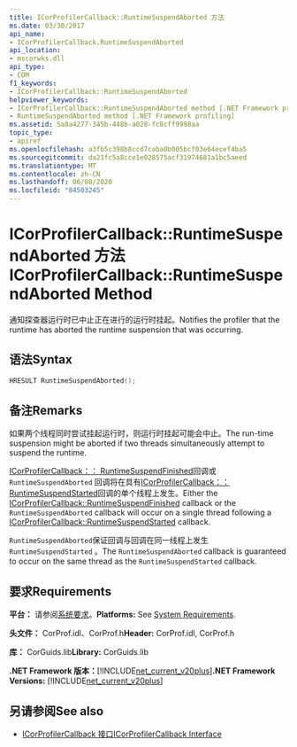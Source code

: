 ```yaml
---
title: ICorProfilerCallback::RuntimeSuspendAborted 方法
ms.date: 03/30/2017
api_name:
- ICorProfilerCallback.RuntimeSuspendAborted
api_location:
- mscorwks.dll
api_type:
- COM
f1_keywords:
- ICorProfilerCallback::RuntimeSuspendAborted
helpviewer_keywords:
- ICorProfilerCallback::RuntimeSuspendAborted method [.NET Framework profiling]
- RuntimeSuspendAborted method [.NET Framework profiling]
ms.assetid: 5a8a4277-345b-448b-a028-fc8cff9998aa
topic_type:
- apiref
ms.openlocfilehash: a3fb5c398b8ccd7caba0b005bcf03e64ecef4ba5
ms.sourcegitcommit: da21fc5a8cce1e028575acf31974681a1bc5aeed
ms.translationtype: MT
ms.contentlocale: zh-CN
ms.lasthandoff: 06/08/2020
ms.locfileid: "84503245"
---
```

# <a name="icorprofilercallbackruntimesuspendaborted-method"></a><span data-ttu-id="32ea7-102">ICorProfilerCallback::RuntimeSuspendAborted 方法</span><span class="sxs-lookup"><span data-stu-id="32ea7-102">ICorProfilerCallback::RuntimeSuspendAborted Method</span></span>
<span data-ttu-id="32ea7-103">通知探查器运行时已中止正在进行的运行时挂起。</span><span class="sxs-lookup"><span data-stu-id="32ea7-103">Notifies the profiler that the runtime has aborted the runtime suspension that was occurring.</span></span>  
  
## <a name="syntax"></a><span data-ttu-id="32ea7-104">语法</span><span class="sxs-lookup"><span data-stu-id="32ea7-104">Syntax</span></span>  
  
```cpp  
HRESULT RuntimeSuspendAborted();  
```  
  
## <a name="remarks"></a><span data-ttu-id="32ea7-105">备注</span><span class="sxs-lookup"><span data-stu-id="32ea7-105">Remarks</span></span>  
 <span data-ttu-id="32ea7-106">如果两个线程同时尝试挂起运行时，则运行时挂起可能会中止。</span><span class="sxs-lookup"><span data-stu-id="32ea7-106">The run-time suspension might be aborted if two threads simultaneously attempt to suspend the runtime.</span></span>  
  
 <span data-ttu-id="32ea7-107">[ICorProfilerCallback：： RuntimeSuspendFinished](icorprofilercallback-runtimesuspendfinished-method.md)回调或 `RuntimeSuspendAborted` 回调将在具有[ICorProfilerCallback：： RuntimeSuspendStarted](icorprofilercallback-runtimesuspendstarted-method.md)回调的单个线程上发生。</span><span class="sxs-lookup"><span data-stu-id="32ea7-107">Either the [ICorProfilerCallback::RuntimeSuspendFinished](icorprofilercallback-runtimesuspendfinished-method.md) callback or the `RuntimeSuspendAborted` callback will occur on a single thread following a [ICorProfilerCallback::RuntimeSuspendStarted](icorprofilercallback-runtimesuspendstarted-method.md) callback.</span></span>  
  
 <span data-ttu-id="32ea7-108">`RuntimeSuspendAborted`保证回调与回调在同一线程上发生 `RuntimeSuspendStarted` 。</span><span class="sxs-lookup"><span data-stu-id="32ea7-108">The `RuntimeSuspendAborted` callback is guaranteed to occur on the same thread as the `RuntimeSuspendStarted` callback.</span></span>  
  
## <a name="requirements"></a><span data-ttu-id="32ea7-109">要求</span><span class="sxs-lookup"><span data-stu-id="32ea7-109">Requirements</span></span>  
 <span data-ttu-id="32ea7-110">**平台：** 请参阅[系统要求](../../get-started/system-requirements.md)。</span><span class="sxs-lookup"><span data-stu-id="32ea7-110">**Platforms:** See [System Requirements](../../get-started/system-requirements.md).</span></span>  
  
 <span data-ttu-id="32ea7-111">**头文件：** CorProf.idl、CorProf.h</span><span class="sxs-lookup"><span data-stu-id="32ea7-111">**Header:** CorProf.idl, CorProf.h</span></span>  
  
 <span data-ttu-id="32ea7-112">**库：** CorGuids.lib</span><span class="sxs-lookup"><span data-stu-id="32ea7-112">**Library:** CorGuids.lib</span></span>  
  
 <span data-ttu-id="32ea7-113">**.NET Framework 版本：**[!INCLUDE[net_current_v20plus](../../../../includes/net-current-v20plus-md.md)]</span><span class="sxs-lookup"><span data-stu-id="32ea7-113">**.NET Framework Versions:** [!INCLUDE[net_current_v20plus](../../../../includes/net-current-v20plus-md.md)]</span></span>  
  
## <a name="see-also"></a><span data-ttu-id="32ea7-114">另请参阅</span><span class="sxs-lookup"><span data-stu-id="32ea7-114">See also</span></span>

- [<span data-ttu-id="32ea7-115">ICorProfilerCallback 接口</span><span class="sxs-lookup"><span data-stu-id="32ea7-115">ICorProfilerCallback Interface</span></span>](icorprofilercallback-interface.md)
